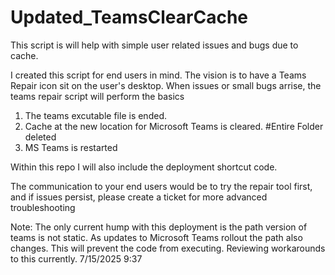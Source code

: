 # Updated_TeamsClearCache
This script is will help with simple user related issues and bugs due to cache. 

I created this script for end users in mind. The vision is to have a Teams Repair icon sit on the user's desktop. When issues or small bugs arrise, the teams repair script will perform the basics

1. The teams excutable file is ended.
2. Cache at the new location for Microsoft Teams is cleared. #Entire Folder deleted
3. MS Teams is restarted

Within this repo I will also include the deployment shortcut code.


The communication to your end users would be to try the repair tool first, and if issues persist, please create a ticket for more advanced troubleshooting




Note: The only current hump with this deployment is the path version of teams is not static. As updates to Microsoft Teams rollout the path also changes. This will prevent the code from executing. Reviewing workarounds to this currently. 
7/15/2025 9:37
